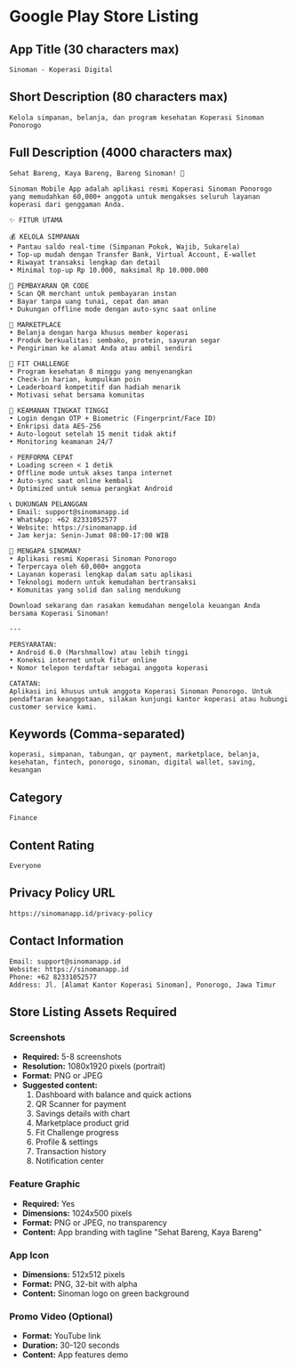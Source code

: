 # Google Play Store Listing

## App Title (30 characters max)
```
Sinoman - Koperasi Digital
```

## Short Description (80 characters max)
```
Kelola simpanan, belanja, dan program kesehatan Koperasi Sinoman Ponorogo
```

## Full Description (4000 characters max)
```
Sehat Bareng, Kaya Bareng, Bareng Sinoman! 🌟

Sinoman Mobile App adalah aplikasi resmi Koperasi Sinoman Ponorogo yang memudahkan 60,000+ anggota untuk mengakses seluruh layanan koperasi dari genggaman Anda.

✨ FITUR UTAMA

💰 KELOLA SIMPANAN
• Pantau saldo real-time (Simpanan Pokok, Wajib, Sukarela)
• Top-up mudah dengan Transfer Bank, Virtual Account, E-wallet
• Riwayat transaksi lengkap dan detail
• Minimal top-up Rp 10.000, maksimal Rp 10.000.000

📱 PEMBAYARAN QR CODE
• Scan QR merchant untuk pembayaran instan
• Bayar tanpa uang tunai, cepat dan aman
• Dukungan offline mode dengan auto-sync saat online

🛒 MARKETPLACE
• Belanja dengan harga khusus member koperasi
• Produk berkualitas: sembako, protein, sayuran segar
• Pengiriman ke alamat Anda atau ambil sendiri

🏃 FIT CHALLENGE
• Program kesehatan 8 minggu yang menyenangkan
• Check-in harian, kumpulkan poin
• Leaderboard kompetitif dan hadiah menarik
• Motivasi sehat bersama komunitas

🔐 KEAMANAN TINGKAT TINGGI
• Login dengan OTP + Biometric (Fingerprint/Face ID)
• Enkripsi data AES-256
• Auto-logout setelah 15 menit tidak aktif
• Monitoring keamanan 24/7

⚡ PERFORMA CEPAT
• Loading screen < 1 detik
• Offline mode untuk akses tanpa internet
• Auto-sync saat online kembali
• Optimized untuk semua perangkat Android

📞 DUKUNGAN PELANGGAN
• Email: support@sinomanapp.id
• WhatsApp: +62 82331052577
• Website: https://sinomanapp.id
• Jam kerja: Senin-Jumat 08:00-17:00 WIB

🌟 MENGAPA SINOMAN?
• Aplikasi resmi Koperasi Sinoman Ponorogo
• Terpercaya oleh 60,000+ anggota
• Layanan koperasi lengkap dalam satu aplikasi
• Teknologi modern untuk kemudahan bertransaksi
• Komunitas yang solid dan saling mendukung

Download sekarang dan rasakan kemudahan mengelola keuangan Anda bersama Koperasi Sinoman!

---

PERSYARATAN:
• Android 6.0 (Marshmallow) atau lebih tinggi
• Koneksi internet untuk fitur online
• Nomor telepon terdaftar sebagai anggota koperasi

CATATAN:
Aplikasi ini khusus untuk anggota Koperasi Sinoman Ponorogo. Untuk pendaftaran keanggotaan, silakan kunjungi kantor koperasi atau hubungi customer service kami.
```

## Keywords (Comma-separated)
```
koperasi, simpanan, tabungan, qr payment, marketplace, belanja, kesehatan, fintech, ponorogo, sinoman, digital wallet, saving, keuangan
```

## Category
```
Finance
```

## Content Rating
```
Everyone
```

## Privacy Policy URL
```
https://sinomanapp.id/privacy-policy
```

## Contact Information
```
Email: support@sinomanapp.id
Website: https://sinomanapp.id
Phone: +62 82331052577
Address: Jl. [Alamat Kantor Koperasi Sinoman], Ponorogo, Jawa Timur
```

## Store Listing Assets Required

### Screenshots
- **Required:** 5-8 screenshots
- **Resolution:** 1080x1920 pixels (portrait)
- **Format:** PNG or JPEG
- **Suggested content:**
  1. Dashboard with balance and quick actions
  2. QR Scanner for payment
  3. Savings details with chart
  4. Marketplace product grid
  5. Fit Challenge progress
  6. Profile & settings
  7. Transaction history
  8. Notification center

### Feature Graphic
- **Required:** Yes
- **Dimensions:** 1024x500 pixels
- **Format:** PNG or JPEG, no transparency
- **Content:** App branding with tagline "Sehat Bareng, Kaya Bareng"

### App Icon
- **Dimensions:** 512x512 pixels
- **Format:** PNG, 32-bit with alpha
- **Content:** Sinoman logo on green background

### Promo Video (Optional)
- **Format:** YouTube link
- **Duration:** 30-120 seconds
- **Content:** App features demo
